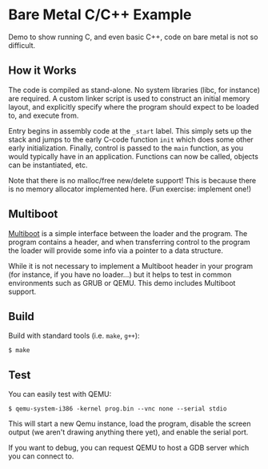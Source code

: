 Bare Metal C/C++ Example
========================
Demo to show running C, and even basic C++, code on bare metal is not so
difficult.

How it Works
------------
The code is compiled as stand-alone. No system libraries (libc, for instance)
are required. A custom linker script is used to construct an initial memory
layout, and explicitly specify where the program should expect to be loaded to,
and execute from.

Entry begins in assembly code at the `_start` label. This simply sets up the
stack and jumps to the early C-code function `init` which does some other early
initialization. Finally, control is passed to the `main` function, as you would
typically have in an application. Functions can now be called, objects can be
instantiated, etc.

Note that there is no malloc/free new/delete support! This is because there is
no memory allocator implemented here. (Fun exercise: implement one!)

Multiboot
---------
[Multiboot](https://www.gnu.org/software/grub/manual/multiboot/multiboot.html)
is a simple interface between the loader and the program. The program contains
a header, and when transferring control to the program the loader will provide
some info via a pointer to a data structure.

While it is not necessary to implement a Multiboot header in your program (for
instance, if you have no loader...) but it helps to test in common environments
such as GRUB or QEMU. This demo includes Multiboot support.

Build
-----
Build with standard tools (i.e. `make`, `g++`):

	$ make

Test
----
You can easily test with QEMU:

	$ qemu-system-i386 -kernel prog.bin --vnc none --serial stdio

This will start a new Qemu instance, load the program, disable the screen
output (we aren't drawing anything there yet), and enable the serial port.

If you want to debug, you can request QEMU to host a GDB server which you can
connect to.